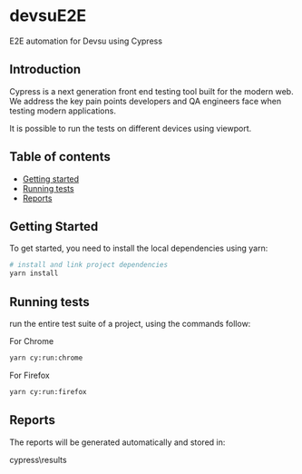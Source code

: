 # devsuE2E
E2E automation for Devsu using Cypress

## Introduction

Cypress is a next generation front end testing tool built for the modern web. We address the key pain points developers and QA engineers face when testing modern applications.

It is possible to run the tests on different devices using viewport.

## Table of contents

* [Getting started](#getting-started)
* [Running tests](#running-tests)
* [Reports](#reports)

## Getting Started

To get started, you need to install the local dependencies using yarn:

``` bash
# install and link project dependencies
yarn install
```
## Running tests

run the entire test suite of a project, using the commands follow:

For Chrome

```bash
yarn cy:run:chrome
```
For Firefox

```bash
yarn cy:run:firefox
```
## Reports

The reports will be generated automatically and stored in:

cypress\results